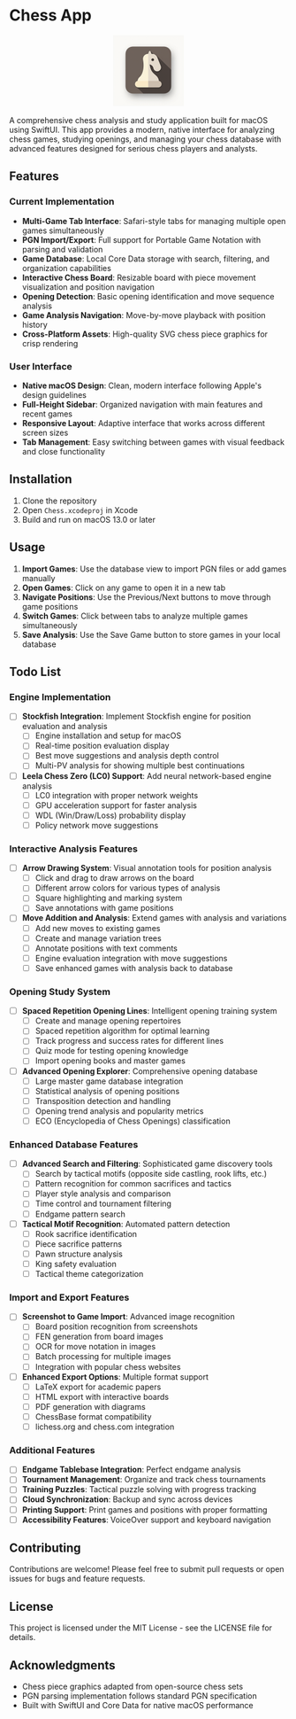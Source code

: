 # Chess App

<p align="center">
  <img src="app_icon.png" alt="Chess App Icon" width="128" height="128">
</p>

A comprehensive chess analysis and study application built for macOS using SwiftUI. This app provides a modern, native interface for analyzing chess games, studying openings, and managing your chess database with advanced features designed for serious chess players and analysts.

## Features

### Current Implementation
- **Multi-Game Tab Interface**: Safari-style tabs for managing multiple open games simultaneously
- **PGN Import/Export**: Full support for Portable Game Notation with parsing and validation
- **Game Database**: Local Core Data storage with search, filtering, and organization capabilities
- **Interactive Chess Board**: Resizable board with piece movement visualization and position navigation
- **Opening Detection**: Basic opening identification and move sequence analysis
- **Game Analysis Navigation**: Move-by-move playback with position history
- **Cross-Platform Assets**: High-quality SVG chess piece graphics for crisp rendering

### User Interface
- **Native macOS Design**: Clean, modern interface following Apple's design guidelines
- **Full-Height Sidebar**: Organized navigation with main features and recent games
- **Responsive Layout**: Adaptive interface that works across different screen sizes
- **Tab Management**: Easy switching between games with visual feedback and close functionality

## Installation

1. Clone the repository
2. Open `Chess.xcodeproj` in Xcode
3. Build and run on macOS 13.0 or later

## Usage

1. **Import Games**: Use the database view to import PGN files or add games manually
2. **Open Games**: Click on any game to open it in a new tab
3. **Navigate Positions**: Use the Previous/Next buttons to move through game positions
4. **Switch Games**: Click between tabs to analyze multiple games simultaneously
5. **Save Analysis**: Use the Save Game button to store games in your local database

## Todo List

### Engine Implementation
- [ ] **Stockfish Integration**: Implement Stockfish engine for position evaluation and analysis
  - [ ] Engine installation and setup for macOS
  - [ ] Real-time position evaluation display
  - [ ] Best move suggestions and analysis depth control
  - [ ] Multi-PV analysis for showing multiple best continuations

- [ ] **Leela Chess Zero (LC0) Support**: Add neural network-based engine analysis
  - [ ] LC0 integration with proper network weights
  - [ ] GPU acceleration support for faster analysis
  - [ ] WDL (Win/Draw/Loss) probability display
  - [ ] Policy network move suggestions

### Interactive Analysis Features
- [ ] **Arrow Drawing System**: Visual annotation tools for position analysis
  - [ ] Click and drag to draw arrows on the board
  - [ ] Different arrow colors for various types of analysis
  - [ ] Square highlighting and marking system
  - [ ] Save annotations with game positions

- [ ] **Move Addition and Analysis**: Extend games with analysis and variations
  - [ ] Add new moves to existing games
  - [ ] Create and manage variation trees
  - [ ] Annotate positions with text comments
  - [ ] Engine evaluation integration with move suggestions
  - [ ] Save enhanced games with analysis back to database

### Opening Study System
- [ ] **Spaced Repetition Opening Lines**: Intelligent opening training system
  - [ ] Create and manage opening repertoires
  - [ ] Spaced repetition algorithm for optimal learning
  - [ ] Track progress and success rates for different lines
  - [ ] Quiz mode for testing opening knowledge
  - [ ] Import opening books and master games

- [ ] **Advanced Opening Explorer**: Comprehensive opening database
  - [ ] Large master game database integration
  - [ ] Statistical analysis of opening positions
  - [ ] Transposition detection and handling
  - [ ] Opening trend analysis and popularity metrics
  - [ ] ECO (Encyclopedia of Chess Openings) classification

### Enhanced Database Features
- [ ] **Advanced Search and Filtering**: Sophisticated game discovery tools
  - [ ] Search by tactical motifs (opposite side castling, rook lifts, etc.)
  - [ ] Pattern recognition for common sacrifices and tactics
  - [ ] Player style analysis and comparison
  - [ ] Time control and tournament filtering
  - [ ] Endgame pattern search

- [ ] **Tactical Motif Recognition**: Automated pattern detection
  - [ ] Rook sacrifice identification
  - [ ] Piece sacrifice patterns
  - [ ] Pawn structure analysis
  - [ ] King safety evaluation
  - [ ] Tactical theme categorization

### Import and Export Features
- [ ] **Screenshot to Game Import**: Advanced image recognition
  - [ ] Board position recognition from screenshots
  - [ ] FEN generation from board images
  - [ ] OCR for move notation in images
  - [ ] Batch processing for multiple images
  - [ ] Integration with popular chess websites

- [ ] **Enhanced Export Options**: Multiple format support
  - [ ] LaTeX export for academic papers
  - [ ] HTML export with interactive boards
  - [ ] PDF generation with diagrams
  - [ ] ChessBase format compatibility
  - [ ] lichess.org and chess.com integration

### Additional Features
- [ ] **Endgame Tablebase Integration**: Perfect endgame analysis
- [ ] **Tournament Management**: Organize and track chess tournaments
- [ ] **Training Puzzles**: Tactical puzzle solving with progress tracking
- [ ] **Cloud Synchronization**: Backup and sync across devices
- [ ] **Printing Support**: Print games and positions with proper formatting
- [ ] **Accessibility Features**: VoiceOver support and keyboard navigation

## Contributing

Contributions are welcome! Please feel free to submit pull requests or open issues for bugs and feature requests.

## License

This project is licensed under the MIT License - see the LICENSE file for details.

## Acknowledgments

- Chess piece graphics adapted from open-source chess sets
- PGN parsing implementation follows standard PGN specification
- Built with SwiftUI and Core Data for native macOS performance
